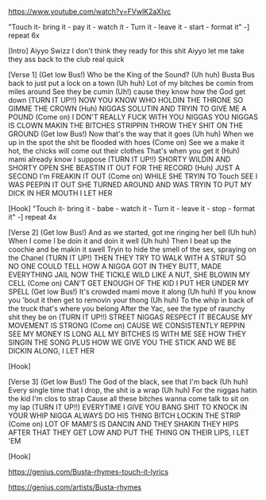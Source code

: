 
https://www.youtube.com/watch?v=FVwlK2aXlvc


"Touch it- bring it - pay it - watch it -
Turn it - leave it - start - format it"
-] repeat 6x

[Intro]
Aiyyo Swizz I don't think they ready for this shit
Aiyyo let me take they ass back to the club real quick

[Verse 1]
(Get low Bus!) Who be the King of the Sound? (Uh huh)
Busta Bus back to just put a lock on a town (Uh huh)
Lot of my bitches be comin from miles around
See they be cumin (Uh!) cause they know how the God get down (TURN IT UP!!)
NOW YOU KNOW WHO HOLDIN THE THRONE SO GIMME THE CROWN (Huh)
NIGGAS SOLUTIN AND TRYIN TO GIVE ME A POUND (Come on)
I DON'T REALLY FUCK WITH YOU NIGGAS YOU NIGGAS IS CLOWN
MAKIN THE BITCHES STRIPPIN THROW THEY SHIT ON THE GROUND
(Get low Bus!) Now that's the way that it goes (Uh huh)
When we up in the spot the shit be flooded with hoes (Come on)
See we a make it hot, the chicks will come out their clothes
That's when you get it (Huh) mami already know I suppose (TURN IT UP!!)
SHORTY WILDIN AND SHORTY OPEN SHE BEASTIN IT OUT
FOR THE RECORD (Huh) JUST A SECOND I'm FREAKIN IT OUT (Come on)
WHILE SHE TRYIN TO Touch SEE I WAS PEEPIN IT OUT
SHE TURNED AROUND AND WAS TRYIN TO PUT MY DICK IN HER MOUTH I LET HER

[Hook]
"Touch it- bring it - babe - watch it -
Turn it - leave it - stop - format it"
-] repeat 4x

[Verse 2]
(Get low Bus!) And as we started, got me ringing her bell (Uh huh)
When I come I be doin it and doin it well (Uh huh)
Then I beat up the coochie and be makin it swell
Tryin to hide the smell of the sex, spraying on the Chanel (TURN IT UP!)
THEN THEY TRY TO WALK WITH A STRUT SO NO ONE COULD TELL
HOW A NIGGA GOT IN THEY BUTT, MADE EVERYTHING JAIL
NOW THE TICKLE WILD LIKE A NUT, SHE BLOWIN MY CELL (Come on)
CAN'T GET ENOUGH OF THE KID I PUT HER UNDER MY SPELL
(Get low Bus!) It's crowded mami move it along (Uh huh)
If you know you 'bout it then get to removin your thong (Uh huh)
To the whip in back of the truck that's where you belong
After the Yac, see the type of raunchy shit they be on (TURN IT UP!!)
STREET NIGGAS RESPECT IT BECAUSE MY MOVEMENT IS STRONG (Come on)
CAUSE WE CONSISTENTLY REPPIN SEE MY MONEY IS LONG
ALL MY BITCHES IS WITH ME SEE HOW THEY SINGIN THE SONG
PLUS HOW WE GIVE YOU THE STICK AND WE BE DICKIN ALONG, I LET HER

[Hook]

[Verse 3]
(Get low Bus!) The God of the black, see that I'm back (Uh huh)
Every single time that I drop, the shit is a wrap (Uh huh)
For the niggas hatin the kid I'm clos to strap
Cause all these bitches wanna come talk to sit on my lap (TURN IT UP!!)
EVERYTIME I GIVE YOU BANG SHIT TO KNOCK IN YOUR WHIP
NIGGA ALWAYS DO HIS THING BITCH LOCKIN THE STRIP (Come on)
LOT OF MAMI'S IS DANCIN AND THEY SHAKIN THEY HIPS
AFTER THAT THEY GET LOW AND PUT THE THING ON THEIR LIPS, I LET 'EM

[Hook]


https://genius.com/Busta-rhymes-touch-it-lyrics

https://genius.com/artists/Busta-rhymes 
